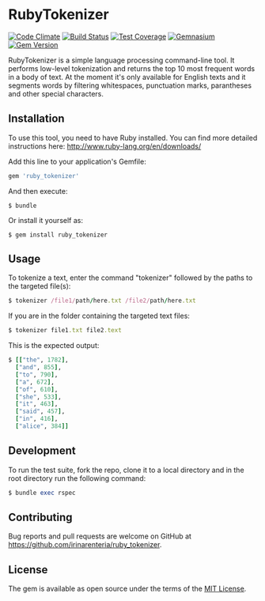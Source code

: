 # RubyTokenizer

[![Code Climate](https://codeclimate.com/repos/56ce511eacac410093009b23/badges/001a637ad10c8f8159e7/gpa.svg)](https://codeclimate.com/repos/56ce511eacac410093009b23/feed)
[![Build Status](https://travis-ci.org/irinarenteria/ruby_tokenizer.svg?branch=master)](https://travis-ci.org/irinarenteria/ruby_tokenizer)
[![Test Coverage](https://codeclimate.com/repos/56ce511eacac410093009b23/badges/001a637ad10c8f8159e7/coverage.svg)](https://codeclimate.com/repos/56ce511eacac410093009b23/coverage)
[![Gemnasium](https://img.shields.io/gemnasium/mathiasbynens/he.svg)](https://github.com/irinarenteria/ruby_tokenizer)
[![Gem Version](https://badge.fury.io/rb/ruby_tokenizer.svg)](https://badge.fury.io/rb/ruby_tokenizer)

RubyTokenizer is a simple language processing command-line tool. It performs low-level tokenization and returns the top 10 most frequent words in a body of text. At the moment it's only available for English texts and it segments words by filtering whitespaces, punctuation marks, parantheses and other special characters.

## Installation

To use this tool, you need to have Ruby installed. You can find more detailed instructions here: http://www.ruby-lang.org/en/downloads/ 

Add this line to your application's Gemfile:

```ruby
gem 'ruby_tokenizer'
```

And then execute:

    $ bundle

Or install it yourself as:

    $ gem install ruby_tokenizer

## Usage

To tokenize a text, enter the command "tokenizer" followed by the paths to the targeted file(s):
	
```ruby
$ tokenizer /file1/path/here.txt /file2/path/here.txt
```
If you are in the folder containing the targeted text files:

```ruby
$ tokenizer file1.txt file2.text
```

This is the expected output:

```ruby
$ [["the", 1782],
  ["and", 855],
  ["to", 790],
  ["a", 672],
  ["of", 610],
  ["she", 533],
  ["it", 463],
  ["said", 457],
  ["in", 416],
  ["alice", 384]]
```

## Development

To run the test suite, fork the repo, clone it to a local directory and in the root directory run the following command:

```ruby
$ bundle exec rspec
```

## Contributing

Bug reports and pull requests are welcome on GitHub at https://github.com/irinarenteria/ruby_tokenizer.


## License

The gem is available as open source under the terms of the [MIT License](http://opensource.org/licenses/MIT).

